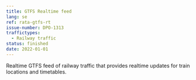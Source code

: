 ```yaml
---
title: GTFS Realtime feed
lang: se
ref: rata-gtfs-rt
issue-number: DPO-1313
traffictypes:
  - Railway traffic
status: finished
date: 2022-01-01
---
```


Realtime GTFS feed of railway traffic that provides realtime updates for train
locations and timetables.
